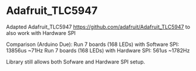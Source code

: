 Adafruit_TLC5947
================

  Adapted Adafruit_TLC5947 https://github.com/adafruit/Adafruit_TLC5947 
  to also work with Hardware SPI

  Comparison (Arduino Due):
  Run 7 boards (168 LEDs) with Software SPI: 13856us ~71Hz
  Run 7 boards (168 LEDs) with Hardware SPI: 561us ~1782Hz

  Library still allows both Sofware and Hardware SPI setup. 
